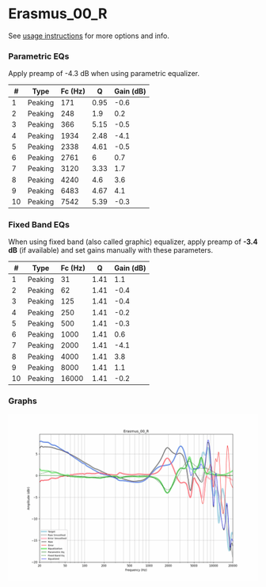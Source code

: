 # Erasmus_00_R
See [usage instructions](https://github.com/jaakkopasanen/AutoEq#usage) for more options and info.

### Parametric EQs
Apply preamp of -4.3 dB when using parametric equalizer.

|   # | Type    |   Fc (Hz) |    Q |   Gain (dB) |
|-----|---------|-----------|------|-------------|
|   1 | Peaking |       171 | 0.95 |        -0.6 |
|   2 | Peaking |       248 | 1.9  |         0.2 |
|   3 | Peaking |       366 | 5.15 |        -0.5 |
|   4 | Peaking |      1934 | 2.48 |        -4.1 |
|   5 | Peaking |      2338 | 4.61 |        -0.5 |
|   6 | Peaking |      2761 | 6    |         0.7 |
|   7 | Peaking |      3120 | 3.33 |         1.7 |
|   8 | Peaking |      4240 | 4.6  |         3.6 |
|   9 | Peaking |      6483 | 4.67 |         4.1 |
|  10 | Peaking |      7542 | 5.39 |        -0.3 |

### Fixed Band EQs
When using fixed band (also called graphic) equalizer, apply preamp of **-3.4 dB** (if available) and set gains manually with these parameters.

|   # | Type    |   Fc (Hz) |    Q |   Gain (dB) |
|-----|---------|-----------|------|-------------|
|   1 | Peaking |        31 | 1.41 |         1.1 |
|   2 | Peaking |        62 | 1.41 |        -0.4 |
|   3 | Peaking |       125 | 1.41 |        -0.4 |
|   4 | Peaking |       250 | 1.41 |        -0.2 |
|   5 | Peaking |       500 | 1.41 |        -0.3 |
|   6 | Peaking |      1000 | 1.41 |         0.6 |
|   7 | Peaking |      2000 | 1.41 |        -4.1 |
|   8 | Peaking |      4000 | 1.41 |         3.8 |
|   9 | Peaking |      8000 | 1.41 |         1.1 |
|  10 | Peaking |     16000 | 1.41 |        -0.2 |

### Graphs
![](./Erasmus_00_R.png)
